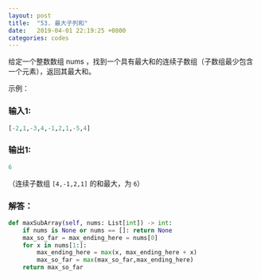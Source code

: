 ```yaml
---
layout: post
title:  "53. 最大子列和"
date:   2019-04-01 22:19:25 +0800
categories: codes
---
```



给定一个整数数组 nums ，找到一个具有最大和的连续子数组（子数组最少包含一个元素），返回其最大和。

示例：  

### 输入1:   
```Python
[-2,1,-3,4,-1,2,1,-5,4]
``` 

### 输出1:  
```Python
6
```
（连续子数组 `[4,-1,2,1]` 的和最大，为 `6`）

### 解答：  

```Python
def maxSubArray(self, nums: List[int]) -> int:
    if nums is None or nums == []: return None
    max_so_far = max_ending_here = nums[0]
    for x in nums[1:]:
        max_ending_here = max(x, max_ending_here + x)
        max_so_far = max(max_so_far,max_ending_here)
    return max_so_far
```
